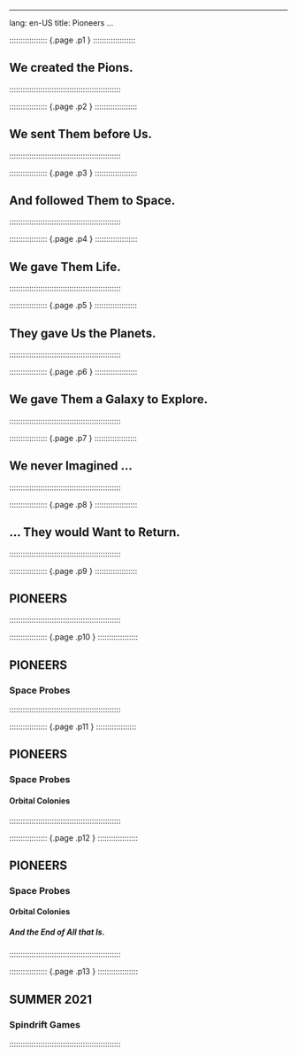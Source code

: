 
---
lang: en-US
title: Pioneers
...

::::::::::::::::: {.page .p1 } :::::::::::::::::::
## We created the Pions.
::::::::::::::::::::::::::::::::::::::::::::::::::

::::::::::::::::: {.page .p2 } :::::::::::::::::::
## We sent Them before Us.
::::::::::::::::::::::::::::::::::::::::::::::::::

::::::::::::::::: {.page .p3 } :::::::::::::::::::
## And followed Them to Space.
::::::::::::::::::::::::::::::::::::::::::::::::::

::::::::::::::::: {.page .p4 } :::::::::::::::::::
## We gave Them Life.
::::::::::::::::::::::::::::::::::::::::::::::::::

::::::::::::::::: {.page .p5 } :::::::::::::::::::
## They gave Us the Planets.
::::::::::::::::::::::::::::::::::::::::::::::::::

::::::::::::::::: {.page .p6 } :::::::::::::::::::
## We gave Them a Galaxy to Explore.
::::::::::::::::::::::::::::::::::::::::::::::::::

::::::::::::::::: {.page .p7 } :::::::::::::::::::
## We never Imagined ...
::::::::::::::::::::::::::::::::::::::::::::::::::

::::::::::::::::: {.page .p8 } :::::::::::::::::::
## ... They would Want to Return.
::::::::::::::::::::::::::::::::::::::::::::::::::

::::::::::::::::: {.page .p9 } :::::::::::::::::::
## PIONEERS
::::::::::::::::::::::::::::::::::::::::::::::::::

::::::::::::::::: {.page .p10 } ::::::::::::::::::
## PIONEERS
### Space Probes
::::::::::::::::::::::::::::::::::::::::::::::::::

::::::::::::::::: {.page .p11 } ::::::::::::::::::
## PIONEERS
### Space Probes
#### Orbital Colonies
::::::::::::::::::::::::::::::::::::::::::::::::::

::::::::::::::::: {.page .p12 } ::::::::::::::::::
## PIONEERS
### Space Probes
#### Orbital Colonies
##### And the End of All that Is.
::::::::::::::::::::::::::::::::::::::::::::::::::

::::::::::::::::: {.page .p13 } ::::::::::::::::::
## SUMMER 2021
### Spindrift Games
::::::::::::::::::::::::::::::::::::::::::::::::::
